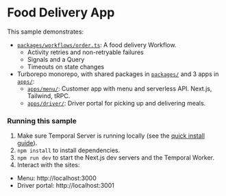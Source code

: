 # Food Delivery App

This sample demonstrates:

- [`packages/workflows/order.ts`](./packages/workflows/order.ts): A food delivery Workflow.
  - Activity retries and non-retryable failures
  - Signals and a Query
  - Timeouts on state changes
- Turborepo monorepo, with shared packages in [`packages/`](./packages) and 3 apps in [`apps/`](./apps):
  - [`apps/menu/`](./apps/menu): Customer app with menu and serverless API. Next.js, Tailwind, tRPC.
  - [`apps/driver/`](./apps/driver): Driver portal for picking up and delivering meals.

### Running this sample

1. Make sure Temporal Server is running locally (see the [quick install guide](https://docs.temporal.io/server/quick-install/)).
1. `npm install` to install dependencies.
1. `npm run dev` to start the Next.js dev servers and the Temporal Worker.
1. Interact with the sites:

- Menu: http://localhost:3000
- Driver portal: http://localhost:3001
